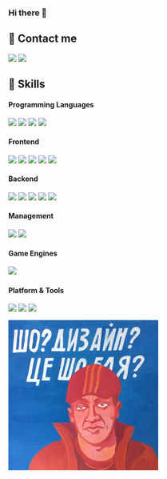 ### Hi there 👋

<!--
**kukumberman/kukumberman** is a ✨ _special_ ✨ repository because its `README.md` (this file) appears on your GitHub profile.

Here are some ideas to get you started:

- 🔭 I’m currently working on ...
- 🌱 I’m currently learning ...
- 👯 I’m looking to collaborate on ...
- 🤔 I’m looking for help with ...
- 💬 Ask me about ...
- 📫 How to reach me: ...
- 😄 Pronouns: ...
- ⚡ Fun fact: ...
-->

## 📲 Contact me

[![](https://img.shields.io/badge/linkedin-%230A66C2?style=for-the-badge&logo=linkedin&logoColor=white)](https://linkedin.com/in/dima-pepino)
[![](https://img.shields.io/badge/Cucumba%236684-%235865F2?style=for-the-badge&logo=discord&logoColor=white)](https://discordapp.com/users/647139149941309455)

## 🚀 Skills

#### Programming Languages
[![](https://img.shields.io/badge/c%23-%23178600?style=for-the-badge&logo=csharp&logoColor=white)](https://docs.microsoft.com/en-us/dotnet/csharp/)
[![](https://img.shields.io/badge/c%2B%2B-%23f34b7d?style=for-the-badge&logo=c%2B%2B&logoColor=white)](https://docs.microsoft.com/en-us/cpp/)
[![](https://img.shields.io/badge/javascript-%23f1e05a?style=for-the-badge&logo=javascript&logoColor=black)](https://developer.mozilla.org/docs/Web/JavaScript)
[![](https://img.shields.io/badge/python-%233572A5?style=for-the-badge&logo=python&logoColor=white)](https://www.python.org/)

#### Frontend
[![](https://img.shields.io/badge/html-%23e34c26?style=for-the-badge&logo=html5&logoColor=white)](https://developer.mozilla.org/docs/Web/HTML)
[![](https://img.shields.io/badge/css-%231572B6?style=for-the-badge&logo=css3&logoColor=white)](https://developer.mozilla.org/docs/Learn/Getting_started_with_the_web/CSS_basics)
[![](https://img.shields.io/badge/bootstrap-%237952B3?style=for-the-badge&logo=bootstrap&logoColor=white)](https://getbootstrap.com/)
[![](https://img.shields.io/badge/webpack-%234285F4?style=for-the-badge&logo=webpack&logoColor=white)](https://webpack.js.org/)
[![](https://img.shields.io/badge/vue.js-%2341b883?style=for-the-badge&logo=vue.js&logoColor=white)](https://vuejs.org/)

#### Backend
[![](https://img.shields.io/badge/asp.net-%23512BD4?style=for-the-badge&logo=dotnet&logoColor=white)](https://dotnet.microsoft.com/en-us/apps/aspnet)
[![](https://img.shields.io/badge/node.js-%23339933?style=for-the-badge&logo=node.js&logoColor=white)](https://nodejs.org/)
[![](https://img.shields.io/badge/express.js-%2317202C?style=for-the-badge&logo=express&logoColor=white)](https://expressjs.com/)
[![](https://img.shields.io/badge/mongodb-%2347A248?style=for-the-badge&logo=mongodb&logoColor=white)](https://www.mongodb.com/)
[![](https://img.shields.io/badge/sql-%234169E1?style=for-the-badge&logo=mysql&logoColor=white)](https://www.mysql.com/)

#### Management
[![](https://img.shields.io/badge/git-%23F05032?style=for-the-badge&logo=git&logoColor=white)](https://git-scm.com/)
[![](https://img.shields.io/badge/trello-%230052CC?style=for-the-badge&logo=trello&logoColor=white)](https://trello.com/)

#### Game Engines
[![](https://img.shields.io/badge/unity-%23363636?style=for-the-badge&logo=unity&logoColor=white)](https://unity.com/)

#### Platform & Tools
[![](https://img.shields.io/badge/windows%2010-%230078D6?style=for-the-badge&logo=windows&logoColor=white)](https://www.microsoft.com/windows/get-windows-10)
[![](https://img.shields.io/badge/visual%20studio-%235C2D91?style=for-the-badge&logo=visualstudio&logoColor=white)](https://visualstudio.microsoft.com/)
[![](https://img.shields.io/badge/visual%20studio%20code-%23007ACC?style=for-the-badge&logo=visualstudiocode&logoColor=white)](https://code.visualstudio.com/)

<p align="left">
<img src="https://raw.githubusercontent.com/kukumberman/kukumberman/main/images/design_blyat.jpg" alt="" width="300px">
</p>
